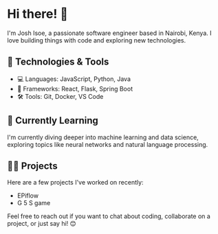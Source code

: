 # Hi there! 👋

I'm Josh Isoe, a passionate software engineer based in Nairobi, Kenya. I love building things with code and exploring new technologies.

## 🔧 Technologies & Tools

- 💻 Languages: JavaScript, Python, Java
- 🧰 Frameworks: React, Flask, Spring Boot
- 🛠️ Tools: Git, Docker, VS Code

## 🌱 Currently Learning

I'm currently diving deeper into machine learning and data science, exploring topics like neural networks and natural language processing.

## 👨‍💻 Projects

Here are a few projects I've worked on recently:

- EPiflow 
- G 5 S game
  

Feel free to reach out if you want to chat about coding, collaborate on a project, or just say hi! 😊


<!---
Joshisoe/Joshisoe is a ✨ special ✨ repository because its `README.md` (this file) appears on your GitHub profile.
You can click the Preview link to take a look at your changes.
--->
